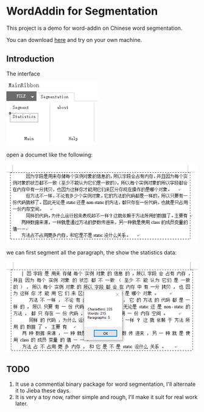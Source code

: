 # WordAddin for Segmentation
This project is a demo for word-addin on Chinese word segmentation.

You can download [here](https://github.com/BeNhNp/WordAddin_Segmentation/releases) and try on your own machine.

## Introduction

The interface

![interface](screens/screen-1.png)

open a documet like the following:

![interface](screens/screen-2.png)

we can first segment all the paragraph, the show the statistics data:

![interface](screens/screen-3.png)
 

## TODO
1. It use a commential binary package for word segmentation, I'll alternate it to Jieba these days.
2. It is very a toy now, rather simple and rough, I'll make it suit for real work later.
